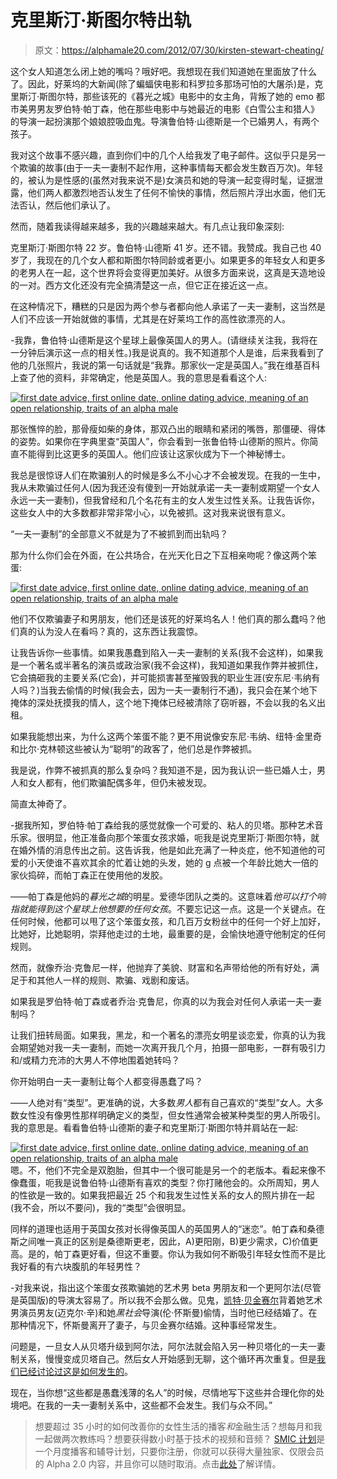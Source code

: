 # 克里斯汀·斯图尔特出轨

> 原文：<https://alphamale20.com/2012/07/30/kirsten-stewart-cheating/>

这个女人知道怎么闭上她的嘴吗？哦好吧。我想现在我们知道她在里面放了什么了。因此，好莱坞的大新闻(除了蝙蝠侠电影和科罗拉多那场可怕的大屠杀)是，克里斯汀·斯图尔特，那些该死的《暮光之城》电影中的女主角，背叛了她的 emo 都市美男男友罗伯特·帕丁森，他在那些电影中与她最近的电影《白雪公主和猎人》的导演一起扮演那个娘娘腔吸血鬼。导演鲁伯特·山德斯是一个已婚男人，有两个孩子。

我对这个故事不感兴趣，直到你们中的几个人给我发了电子邮件。这似乎只是另一个欺骗的故事(由于一夫一妻制不起作用，这种事情每天都会发生数百万次)。年轻的，被认为是性感的(虽然对我来说不是)女演员和她的导演一起变得时髦，证据泄露，他们两人都激烈地否认发生了任何不愉快的事情，然后照片浮出水面，他们无法否认，然后他们承认了。

然而，随着我读得越来越多，我的兴趣越来越大。有几点让我印象深刻:

克里斯汀·斯图尔特 22 岁。鲁伯特·山德斯 41 岁。还不错。我赞成。我自己也 40 岁了，我现在的几个女人都和斯图尔特同龄或者更小。如果更多的年轻女人和更多的老男人在一起，这个世界将会变得更加美好。从很多方面来说，这真是天造地设的一对。西方文化还没有完全搞清楚这一点，但它正在接近这一点。

在这种情况下，糟糕的只是因为两个参与者都向他人承诺了一夫一妻制，这当然是人们不应该一开始就做的事情，尤其是在好莱坞工作的高性欲漂亮的人。

-我靠，鲁伯特·山德斯是这个星球上最像英国人的男人。(请继续关注我，我将在一分钟后演示这一点的相关性。)我是说真的。我不知道那个人是谁，后来我看到了他的几张照片，我说的第一句话就是“我靠。那家伙一定是英国人。”我在维基百科上查了他的资料，非常确定，他是英国人。我的意思是看看这个人:

[![first date advice, first online date, online dating advice, meaning of an open relationship, traits of an alpha male](img/c564eb29d4c47c6b961eef3e2044e0ac.png "first date advice, first online date, online dating advice, meaning of an open relationship, traits of an alpha male")](http://www.sovereignmaninnercircle.com/)

那张憔悴的脸，那骨瘦如柴的身体，那双凸出的眼睛和紧闭的嘴唇，那僵硬、得体的姿势。如果你在字典里查“英国人”，你会看到一张鲁伯特·山德斯的照片。你简直不能得到比这更多的英国人。他们应该让这家伙成为下一个神秘博士。

我总是很惊讶人们在欺骗别人的时候是多么不小心才不会被发现。在我的一生中，我从未欺骗过任何人(因为我还没有傻到一开始就承诺一夫一妻制或期望一个女人永远一夫一妻制)，但我曾经和几个名花有主的女人发生过性关系。让我告诉你，这些女人中的大多数都非常非常小心，以免被抓。这对我来说很有意义。

“一夫一妻制”的全部意义不就是为了不被抓到而出轨吗？

那为什么你们会在外面，在公共场合，在光天化日之下互相亲吻呢？像这两个笨蛋:

[![first date advice, first online date, online dating advice, meaning of an open relationship, traits of an alpha male](img/2267adc4c1c80f26717ae9a36ee96f8b.png "first date advice, first online date, online dating advice, meaning of an open relationship, traits of an alpha male")](http://www.sovereignmaninnercircle.com/) 

他们不仅欺骗妻子和男朋友，他们还是该死的好莱坞名人！他们真的那么蠢吗？他们真的认为没人在看吗？真的，这东西让我震惊。

让我告诉你一些事情。如果我愚蠢到陷入一夫一妻制的关系(我不会这样)，如果我是一个著名或半著名的演员或政治家(我不会这样)，我知道如果我作弊并被抓住，它会搞砸我的主要关系(它会)，并可能损害甚至摧毁我的职业生涯(安东尼·韦纳有人吗？)当我去偷情的时候(我会去，因为一夫一妻制行不通)，我只会在某个地下掩体的深处抚摸我的情人，这个地下掩体已经被清除了窃听器，不会以我的名义出租。

如果我能想出来，为什么这两个笨蛋不能？更不用说像安东尼·韦纳、纽特·金里奇和比尔·克林顿这些被认为“聪明”的政客了，他们总是作弊被抓。

我是说，作弊不被抓真的那么复杂吗？我知道不是，因为我认识一些已婚人士，男人和女人都有，他们欺骗配偶多年，但仍未被发现。

简直太神奇了。

-据我所知，罗伯特·帕丁森给我的感觉就像一个可爱的、粘人的贝塔。那种艺术音乐家。很明显，他正准备向那个笨蛋女孩求婚，呃我是说克里斯汀·斯图尔特，就在婚外情的消息传出之前。这告诉我，他是如此充满了一种炎症，他不知道他的可爱的小天使谁不喜欢其余的忙着让她的头发，她的 g 点被一个年龄比她大一倍的家伙捣碎，而帕丁森正在使用他的发胶。

——帕丁森是他妈的*暮光之城*的明星。爱德华团队之类的。这意味着*他可以打个响指就能得到这个星球上他想要的任何女孩*。不要忘记这一点。这是一个关键点。在任何时候，他都可以甩了这个笨蛋女孩，和几百万女粉丝中的任何一个好上加好，比她好，比她聪明，崇拜他走过的土地，最重要的是，会愉快地遵守他制定的任何规则。

然而，就像乔治·克鲁尼一样，他抛弃了美貌、财富和名声带给他的所有好处，满足于和其他人一样的规则、欺骗、戏剧和废话。

如果我是罗伯特·帕丁森或者乔治·克鲁尼，你真的以为我会对任何人承诺一夫一妻制吗？

让我们扭转局面。如果我，黑龙，和一个著名的漂亮女明星谈恋爱，你真的认为我会期望她对我一夫一妻制，而她一次离开我几个月，拍摄一部电影，一群有吸引力和/或精力充沛的大男人不停地围着她转吗？

你开始明白一夫一妻制让每个人都变得愚蠢了吗？

——人绝对有“类型”。更准确的说，大多数*男人*都有自己喜欢的“类型”女人。大多数女性没有像男性那样明确定义的类型，但女性通常会被某种类型的男人所吸引。我的意思是。看看鲁伯特·山德斯的妻子和克里斯汀·斯图尔特并肩站在一起:

[![first date advice, first online date, online dating advice, meaning of an open relationship, traits of an alpha male](img/a9fb485bdf35b3664551fdaeceb2e6e6.png "first date advice, first online date, online dating advice, meaning of an open relationship, traits of an alpha male")](http://www.sovereignmaninnercircle.com/) 嗯。不，他们不完全是双胞胎，但其中一个很可能是另一个的老版本。看起来像不像蠢蛋，呃我是说鲁伯特·山德斯有喜欢的类型？你打赌他会的。众所周知，男人的性欲是一致的。如果我把最近 25 个和我发生过性关系的女人的照片排在一起(我不会，所以不要问)，我的“类型”会很明显。

同样的道理也适用于英国女孩对长得像英国人的英国男人的“迷恋”。帕丁森和桑德斯之间唯一真正的区别是桑德斯更老，因此，A)更阳刚，B)更少需求，C)价值更高。是的，帕丁森更好看，但这不重要。你认为我如何不断吸引年轻女性而不是比我好看的有六块腹肌的年轻男性？

-对我来说，指出这个笨蛋女孩欺骗她的艺术男 beta 男朋友和一个更阿尔法(尽管是英国版)的导演太容易了。所以我不会那么做。见鬼，[凯特·贝金赛尔](http://www.blackdragon-blog.com/2011/11/15/top-ten-hottest-female-celebrities/ "Top Ten Hottest Female Celebrities")背着她艺术男演员男友(迈克尔·辛)和她*黑社会*导演(伦·怀斯曼)偷情，当时他已经结婚了。在那种情况下，怀斯曼离开了妻子，与贝金赛尔结婚。这种事经常发生。

问题是，一旦女人从贝塔升级到阿尔法，阿尔法就会陷入另一种贝塔化的一夫一妻制关系，慢慢变成贝塔自己。然后女人开始感到无聊，这个循环再次重复。但是[我们已经讨论过这是如何发生的](http://www.blackdragon-blog.com/2011/09/16/the-evolution-of-the-modern-woman-from-age-16-to-35/ "The Evolution Of The Modern Woman – From Age 16 to 35.")。

现在，当你想“这些都是愚蠢浅薄的名人”的时候，尽情地写下这些并合理化你的处境吧。在我的一夫一妻制关系中，这些都不会发生。我们与众不同。”

> 想要超过 35 小时的如何改善你的女性生活的播客*和*金融生活？想每月和我一起做两次教练吗？想要获得数小时基于技术的视频和音频？ [SMIC 计划](https://alphamale20.kartra.com/page/vIL17)是一个月度播客和辅导计划，只要你注册，你就可以获得大量独家、仅限会员的 Alpha 2.0 内容，并且你可以随时取消。点击[此处](https://alphamale20.kartra.com/page/vIL17)了解详情。
> 
> 